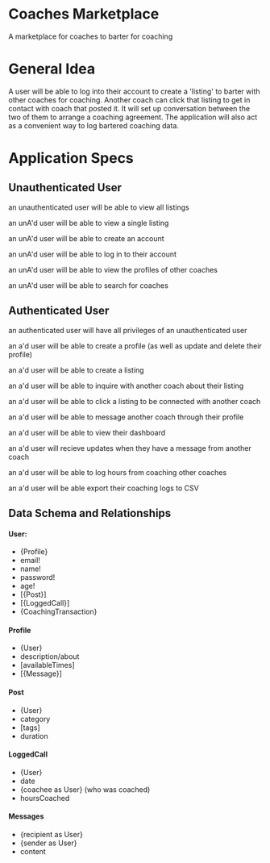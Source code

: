 # Coaches Marketplace
A marketplace for coaches to barter for coaching

# General Idea
A user will be able to log into their account to create a 'listing' to barter with other coaches for coaching. Another coach can click that listing to get in contact with coach that posted it. It will set up conversation between the two of them to arrange a coaching agreement. The application will also act as a convenient way to log bartered coaching data.

# Application Specs
## Unauthenticated User
 an unauthenticated user will be able to view all listings
 
 an unA'd user will be able to view a single listing
 
 an unA'd user will be able to create an account
 
 an unA'd user will be able to log in to their account
 
 an unA'd user will be able to view the profiles of other coaches
 
 an unA'd user will be able to search for coaches

## Authenticated User
 an authenticated user will have all privileges of an unauthenticated user
 
 an a'd user will be able to create a profile (as well as update and delete their profile)
 
 an a'd user will be able to create a listing
 
 an a'd user will be able to inquire with another coach about their listing
 
 an a'd user will be able to click a listing to be connected with another coach
 
 an a'd user will be able to message another coach through their profile
 
 an a'd user will be able to view their dashboard
 
 an a'd user will recieve updates when they have a message from another coach
 
 an a'd user will be able to log hours from coaching other coaches
 
 an a'd user will be able export their coaching logs to CSV
 
## Data Schema and Relationships
 
#### User:
* {Profile}
* email!
* name!
* password!
* age!
* [{Post}]
* [{LoggedCall}]
* {CoachingTransaction}

#### Profile
* {User}
* description/about
* [availableTimes]
* [{Message}]

#### Post
* {User}
* category
* [tags]
* duration

#### LoggedCall
* {User}
* date
* {coachee as User} (who was coached)
* hoursCoached

#### Messages
* {recipient as User}
* {sender as User}
* content
